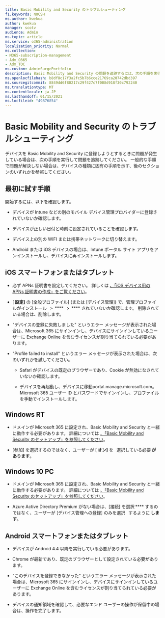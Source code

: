 ```yaml
---
title: Basic Mobility and Security のトラブルシューティング
f1.keywords: NOCSH
ms.author: kwekua
author: kwekua
manager: scotv
audience: Admin
ms.topic: article
ms.service: o365-administration
localization_priority: Normal
ms.collection:
- M365-subscription-management
- Adm_O365
- Adm_TOC
ms.custom: AdminSurgePortfolio
description: Basic Mobility and Security の問題を追跡するには、次の手順を実行します。
ms.openlocfilehash: b8df8c17f3a2fc5b7b6cce21769ca20742dbd397
ms.sourcegitcommit: 8849dd6f80217c29f427c7f008d918f30c792240
ms.translationtype: MT
ms.contentlocale: ja-JP
ms.lasthandoff: 01/15/2021
ms.locfileid: "49876854"
---
```

# <a name="troubleshoot-basic-mobility-and-security"></a>Basic Mobility and Security のトラブルシューティング

デバイスを Basic Mobility and Security に登録しようとするときに問題が発生している場合は、次の手順を実行して問題を追跡してください。 一般的な手順で問題が解決しない場合は、デバイスの種類に固有の手順を示す、後のセクションのいずれかを参照してください。

## <a name="steps-to-try-first"></a>最初に試す手順

開始するには、以下を確認します。

- デバイスが Intune などの別のモバイル デバイス管理プロバイダーに登録されていないか確認します。

- デバイスが正しい日付と時刻に設定されていることを確認します。

- デバイス上の別の WIFI または携帯ネットワークに切り替えます。

- Android または iOS デバイスの場合は、Intune ポータル サイト アプリをアンインストールし、デバイスに再インストールします。 

## <a name="ios-phone-or-tablet"></a>iOS スマートフォンまたはタブレット

- 必ず APNs 証明書を設定してください。 詳しくは [、「iOS デバイス用の APNs 証明書の作成」をご覧ください](create-an-apns-certificate-for-ios-devices.md)。

- [ **設定]** の [全般プロファイル] (または [デバイス管理]) で、管理プロファイルがインストール   >  ****   >  **** されていないか確認します。 削除されている場合は、削除します。

- "デバイスの登録に失敗しました" というエラー メッセージが表示された場合は、Microsoft 365 にサインインし、デバイスにサインインしているユーザーに Exchange Online を含むライセンスが割り当てられている必要があります。

- "Profile failed to install" というエラー メッセージが表示された場合は、次のいずれかを試してください。

    - Safari がデバイスの既定のブラウザーであり、Cookie が無効になされていないか確認します。

    - デバイスを再起動し、デバイスに移動portal.manage.microsoft.com。 Microsoft 365 ユーザー ID とパスワードでサインインし、プロファイルを手動でインストールします。

## <a name="windows-rt"></a>Windows RT

- ドメインが Microsoft 365 に設定され、Basic Mobility and Security と一緒に動作する必要があります。 詳細については [、「Basic Mobility and Security のセットアップ」を参照してください](set-up.md)。
    
- [参加] を選択するのではなく、ユーザーが [ **オン]** を   選択している必要 **があります**。

## <a name="windows-10-pc"></a>Windows 10 PC

- ドメインが Microsoft 365 に設定され、Basic Mobility and Security と一緒に動作する必要があります。 詳細については [、「Basic Mobility and Security のセットアップ」を参照してください](set-up.md)。
    
- Azure Active Directory Premium がない場合は、[接続] を選択 **** するのではなく、ユーザーが [デバイス管理への登録] のみを選択   するように **します**。

## <a name="android-phone-or-tablet"></a>Android スマートフォンまたはタブレット

- デバイスが Android 4.4 以降を実行している必要があります。

- Chrome が最新であり、既定のブラウザーとして設定されている必要があります。

- "このデバイスを登録できなかった" というエラー メッセージが表示された場合は、Microsoft 365 にサインインし、デバイスにサインインしているユーザーに Exchange Online を含むライセンスが割り当てられている必要があります。

- デバイスの通知領域を確認して、必要なエンド ユーザーの操作が保留中の場合は、操作を完了します。